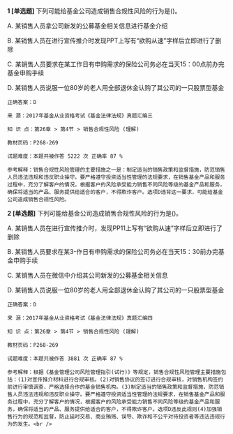 **1 [单选题]** 下列可能给基金公司造成销售合规性风险的行为是()。

A. 某销售人员拿公司新发的公募基金相关信息进行基金介绍

B. 某销售人员在进行宣传推介时发现PPT上写有“欲购从速”字样后立即进行了删除

C. 某销售人员要求在某工作日有申购需求的保险公司务必在当天15：00点前办完基金申购手续

D. 某销售人员说服一位80岁的老人用全部退休金认购了其公司的一只股票型基金

```
正确答案：D

来 源：2017年基金从业资格考试《基金法律法规》真题汇编三

知 识 点：第26章 > 第4节 > 销售合规性风险 (理解)

教材页码：P268-269

试题难度：本题共被作答 5222 次 正确率 87 %

参考解释：销售合规性风险管理的主要措施之一是：制定适当的销售政策和监督措施，防范销售人员违法违规和违反职业操守。要严格遵守投资适当性管理的法规要求，在销售基金产品和服务过程中，充分了解客户的情况，根据客户的风险承受能力销售不同风险等级的基金产品和服务，确保将适当的产品、服务提供给适合的客户，不得欺诈客户。选项D违背这一要求，可能给基金公司造成销售合规性风险。
```


**2 [单选题]** 下列可能给基金公司造成销售合规性风险的行为是()。

A. 某销售人员在进行宣传推介时，发现PP11上写有“欲购从速”字样后立即进行了删除

B. 某销售人员要求在某3-作日有申购需求的保险公司务必在当天15：30前办完基金申购手续

C. 某销售人员在微信中介绍其公司新发的公募基金相关信息

D. 某销售人员说服一位80岁的老人用全部退休金认购了其公司的一只股票型基金

```
正确答案：D

来 源：2017年基金从业资格考试《基金法律法规》真题汇编四

知 识 点：第26章 > 第4节 > 销售合规性风险 (理解)

教材页码：P268-269

试题难度：本题共被作答 3881 次 正确率 87 %

参考解释：根据《基金管理公司风险管理指引(试行)》等规定，销售合规性风险管理主要措施包括：(1)对宣传推介材料进行合规审核。(2)对销售协议的签订进行合规审核，对销售机构签约前进行审慎调查，严格选择合作的基金销售机构。(3)制定适当的销售政策和监督措施，防范销售人员违法违规和违反职业操守。要严格遵守投资适当性管理的法规要求，在销售基金产品和服务过程中，充分了解客户的情况，根据客户的风险承受能力销售不同风险等级的基金产品和服务，确保将适当的产品、服务提供给适合的客户，不得欺诈客户。选项D违反此规则(4)加强销售行为的规范和监督，防止延时交易、商业贿赂、误导、欺诈和不公平对待投资者等违法违规行为的发生。<br />
```

